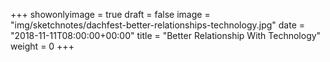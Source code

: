 +++
showonlyimage = true
draft = false
image = "img/sketchnotes/dachfest-better-relationships-technology.jpg"
date = "2018-11-11T08:00:00+00:00"
title = "Better Relationship With Technology"
weight = 0
+++

